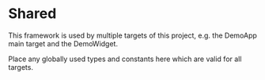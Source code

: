 #  Shared

This framework is used by multiple targets of this project, e.g. the DemoApp main target and the DemoWidget.

Place any globally used types and constants here which are valid for all targets.
